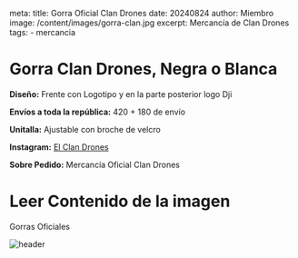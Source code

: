 
meta:
  title: Gorra Oficial Clan Drones
  date: 20240824
  author: Miembro
  image: /content/images/gorra-clan.jpg
  excerpt: Mercancía de Clan Drones
  tags:
    - mercancia

# Gorra Clan Drones, Negra o Blanca
**Diseño:** Frente con Logotipo y en la parte posterior logo Dji

**Envíos a toda la república:** 420 + 180 de envío

**Unitalla:** Ajustable con broche de velcro  

**Instagram:** [El Clan Drones](https://instagram.com/elclandrones)

**Sobre Pedido:** Mercancía Oficial Clan Drones
# Leer Contenido de la imagen

Gorras Oficiales

![header](/images/gorra-clan.jpg)
